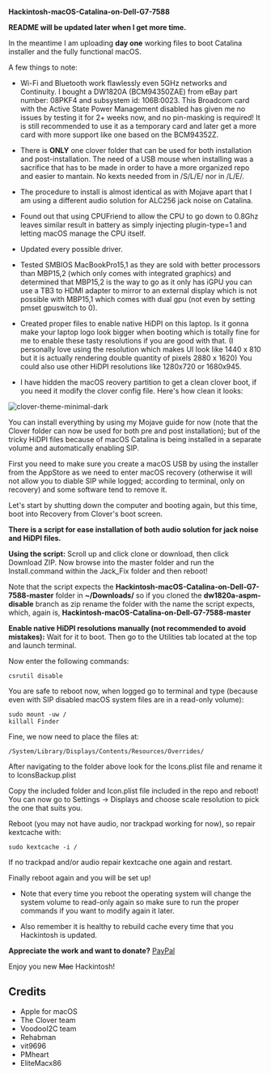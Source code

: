 **Hackintosh-macOS-Catalina-on-Dell-G7-7588**

**README will be updated later when I get more time.**


In the meantime I am uploading **day one** working files to boot Catalina installer and the fully functional macOS.

A few things to note:

* Wi-Fi and Bluetooth work flawlessly even 5GHz networks and Continuity. I bought a DW1820A (BCM94350ZAE) from eBay part number: 08PKF4 and subsystem id: 106B:0023. This Broadcom card with the Active State Power Management disabled has given me no issues by testing it for 2+ weeks now, and no pin-masking is required! It is still recommended to use it as a temporary card and later get a more card with more support like one based on the BCM94352Z.

* There is **ONLY** one clover folder that can be used for both installation and post-installation. The need of a USB mouse when installing was a sacrifice that has to be made in order to have a more organized repo and easier to mantain. No kexts needed from in /S/L/E/ nor in /L/E/.

* The procedure to install is almost identical as with Mojave apart that I am using a different audio solution for ALC256 jack noise on Catalina.
* Found out that using CPUFriend to allow the CPU to go down to 0.8Ghz leaves similar result in battery as simply injecting plugin-type=1 and letting macOS manage the CPU itself.
* Updated every possible driver.
* Tested SMBIOS MacBookPro15,1 as they are sold with better processors than MBP15,2 (which only comes with integrated graphics) and determined that MBP15,2 is the way to go as it only has iGPU you can use a TB3 to HDMI adapter to mirror to an external display which is not possible with MBP15,1 which comes with dual gpu (not even by setting pmset gpuswitch to 0).
* Created proper files to enable native HiDPI on this laptop. Is it gonna make your laptop logo look bigger when booting which is totally fine for me to enable these tasty resolutions if you are good with that. (I personally love using the resolution which makes UI look like 1440 x 810 but it is actually rendering double quantity of pixels 2880 x 1620) You could also use other HiDPI resolutions like 1280x720 or 1680x945.
* I have hidden the macOS reovery partition to get a clean clover boot, if you need it modify the clover config file. Here's how clean it looks:

![clover-theme-minimal-dark](https://i.imgur.com/zGbHRCo.png)

You can install everything by using my Mojave guide for now (note that the Clover folder can now be used for both pre and post installation); but of the tricky HiDPI files because of macOS Catalina is being installed in a separate volume and automatically enabling SIP.

First you need to make sure you create a macOS USB by using the installer from the AppStore as we need to enter macOS recovery (otherwise it will not allow you to diable SIP while logged; according to terminal, only on recovery) and some software tend to remove it.

Let's start by shutting down the computer and booting again, but this time, boot into Recovery from Clover's boot screen.

**There is a script for ease installation of both audio solution for jack noise and HiDPI files.**

**Using the script:** 
Scroll up and click clone or download, then click Download ZIP. Now browse into the master folder and run the Install.command within the Jack_Fix folder and then reboot!

Note that the script expects the **Hackintosh-macOS-Catalina-on-Dell-G7-7588-master** folder in **~/Downloads/** so if you cloned the **dw1820a-aspm-disable** branch as zip rename the folder with the name the script expects, which, again is, **Hackintosh-macOS-Catalina-on-Dell-G7-7588-master**

**Enable native HiDPI resolutions manually (not recommended to avoid mistakes):**
Wait for it to boot. Then go to the Utilities tab located at the top and launch terminal. 

Now enter the following commands:

	csrutil disable
	
You are safe to reboot now, when logged go to terminal and type (because even with SIP disabled macOS system files are in a read-only volume):
	
	sudo mount -uw /
	killall Finder
	
Fine, we now need to place the files at:

	/System/Library/Displays/Contents/Resources/Overrides/

After navigating to the folder above look for the Icons.plist file and rename it to IconsBackup.plist

Copy the included folder and Icon.plist file included in the repo and reboot! You can now go to Settings -> Displays and choose scale resolution to pick the one that suits you.

Reboot (you may not have audio, nor trackpad working for now), so repair kextcache with:

	sudo kextcache -i /
	
If no trackpad and/or audio repair kextcache one again and restart.

Finally reboot again and you will be set up!

* Note that every time you reboot the operating system will change the system volume to read-only again so make sure to run the proper commands if you want to modify again it later. 

* Also remember it is healthy to rebuild cache every time that you Hackintosh is updated.

**Appreciate the work and want to donate?** [PayPal](<https://www.paypal.me/juanvasquezcastro>)


Enjoy you new ~~Mac~~ Hackintosh!

## Credits

* Apple for macOS
* The Clover team
* VoodooI2C team
* Rehabman
* vit9696
* PMheart
* EliteMacx86
